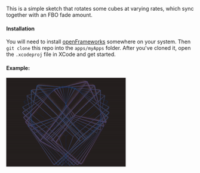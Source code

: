 This is a simple sketch that rotates some cubes at varying rates, which
sync together with an FBO fade amount.

#### Installation

You will need to install [openFrameworks](https://openframeworks.cc/)
somewhere on your system. Then `git clone` this repo into the
`apps/myApps` folder. After you've cloned it, open the `.xcodeproj` file
in XCode and get started.

#### Example:

![example](https://github.com/ox/BoxTornado/blob/master/demo.gif)
